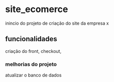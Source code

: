 # site_ecomerce
inincio do projeto de criação do site da empresa x

## funcionalidades
criação do front, checkout, 

### melhorias do projeto
atualizar o banco de dados

